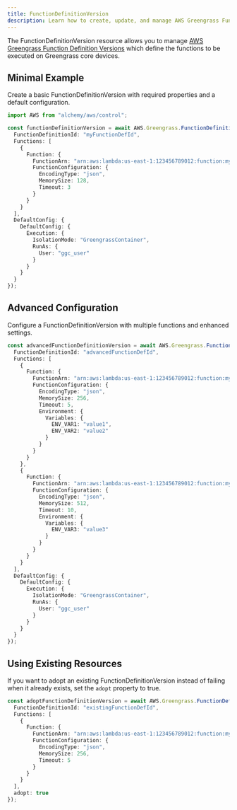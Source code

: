 ```yaml
---
title: FunctionDefinitionVersion
description: Learn how to create, update, and manage AWS Greengrass FunctionDefinitionVersions using Alchemy Cloud Control.
---
```



The FunctionDefinitionVersion resource allows you to manage [AWS Greengrass Function Definition Versions](https://docs.aws.amazon.com/greengrass/latest/userguide/) which define the functions to be executed on Greengrass core devices.

## Minimal Example

Create a basic FunctionDefinitionVersion with required properties and a default configuration.

```ts
import AWS from "alchemy/aws/control";

const functionDefinitionVersion = await AWS.Greengrass.FunctionDefinitionVersion("myFunctionDefVersion", {
  FunctionDefinitionId: "myFunctionDefId",
  Functions: [
    {
      Function: {
        FunctionArn: "arn:aws:lambda:us-east-1:123456789012:function:myGreengrassFunction",
        FunctionConfiguration: {
          EncodingType: "json",
          MemorySize: 128,
          Timeout: 3
        }
      }
    }
  ],
  DefaultConfig: {
    DefaultConfig: {
      Execution: {
        IsolationMode: "GreengrassContainer",
        RunAs: {
          User: "ggc_user"
        }
      }
    }
  }
});
```

## Advanced Configuration

Configure a FunctionDefinitionVersion with multiple functions and enhanced settings.

```ts
const advancedFunctionDefinitionVersion = await AWS.Greengrass.FunctionDefinitionVersion("advancedFunctionDefVersion", {
  FunctionDefinitionId: "advancedFunctionDefId",
  Functions: [
    {
      Function: {
        FunctionArn: "arn:aws:lambda:us-east-1:123456789012:function:myGreengrassFunction1",
        FunctionConfiguration: {
          EncodingType: "json",
          MemorySize: 256,
          Timeout: 5,
          Environment: {
            Variables: {
              ENV_VAR1: "value1",
              ENV_VAR2: "value2"
            }
          }
        }
      }
    },
    {
      Function: {
        FunctionArn: "arn:aws:lambda:us-east-1:123456789012:function:myGreengrassFunction2",
        FunctionConfiguration: {
          EncodingType: "json",
          MemorySize: 512,
          Timeout: 10,
          Environment: {
            Variables: {
              ENV_VAR3: "value3"
            }
          }
        }
      }
    }
  ],
  DefaultConfig: {
    DefaultConfig: {
      Execution: {
        IsolationMode: "GreengrassContainer",
        RunAs: {
          User: "ggc_user"
        }
      }
    }
  }
});
```

## Using Existing Resources

If you want to adopt an existing FunctionDefinitionVersion instead of failing when it already exists, set the `adopt` property to true.

```ts
const adoptFunctionDefinitionVersion = await AWS.Greengrass.FunctionDefinitionVersion("adoptedFunctionDefVersion", {
  FunctionDefinitionId: "existingFunctionDefId",
  Functions: [
    {
      Function: {
        FunctionArn: "arn:aws:lambda:us-east-1:123456789012:function:myExistingFunction",
        FunctionConfiguration: {
          EncodingType: "json",
          MemorySize: 256,
          Timeout: 5
        }
      }
    }
  ],
  adopt: true
});
```
